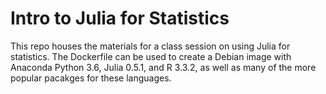 # Intro to Julia for Statistics
This repo houses the materials for a class session on using Julia for statistics. The Dockerfile can be used to create a Debian image with Anaconda Python 3.6, Julia 0.5.1, and R 3.3.2, as well as many of the more popular pacakges for these languages.


